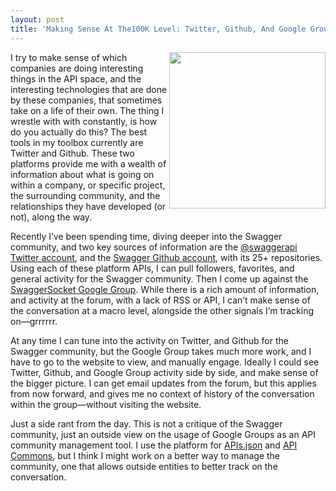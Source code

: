 ```yaml
---
layout: post
title: 'Making Sense At The100K Level: Twitter, Github, And Google Groups'
---
```

<p><img src="https://s3.amazonaws.com/kinlane-productions/bw-icons/bw-mountain.png" alt="" width="250" align="right" /></p>
<p>I try to make sense of which companies are doing interesting things in the API space, and the interesting technologies that are done by these companies, that sometimes take on a life of their own. The thing I wrestle with with constantly, is how do you actually do this? The best tools in my toolbox currently are Twitter and Github. These two platforms provide me with a wealth of information about what is going on within a company, or specific project, the surrounding community, and the relationships they have developed (or not), along the way.</p>
<p>Recently I&rsquo;ve been spending time, diving deeper into the Swagger community, and two key sources of information are the <a href="https://twitter.com/SwaggerApi">@swaggerapi Twitter account</a>, and the <a href="https://github.com/swagger-api">Swagger Github account</a>, with its 25+ repositories. Using each of these platform APIs, I can pull followers, favorites, and general activity for the Swagger community. Then I come up against the <a href="https://groups.google.com/forum/#!forum/swagger-swaggersocket">SwaggerSocket Google Group</a>. While there is a rich amount of information, and activity at the forum, with a lack of RSS or API, I can&rsquo;t make sense of the conversation at a macro level, alongside the other signals I&rsquo;m tracking on&mdash;grrrrrr.</p>
<p>At any time I can tune into the activity on Twitter, and Github for the Swagger community, but the Google Group takes much more work, and I have to go to the website to view, and manually engage. Ideally I could see Twitter, Github, and Google Group activity side by side, and make sense of the bigger picture. I can get email updates from the forum, but this applies from now forward, and gives me no context of history of the conversation within the group&mdash;without visiting the website.</p>
<p>Just a side rant from the day. This is not a critique of the Swagger community, just an outside view on the usage of Google Groups as an API community management tool. I use the platform for <a href="http://apisjson.org">APIs.json</a> and <a href="http://apicommons.org">API Commons</a>, but I think I might work on a better way to manage the community, one that allows outside entities to better track on the conversation.&nbsp;</p>